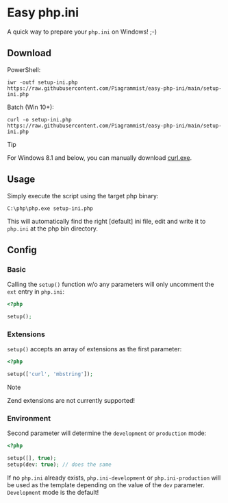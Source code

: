 # Easy php.ini

A quick way to prepare your `php.ini` on Windows! ;-)

## Download

PowerShell:

```shell
iwr -outf setup-ini.php https://raw.githubusercontent.com/Piagrammist/easy-php-ini/main/setup-ini.php
```

Batch (Win 10+):

```shell
curl -o setup-ini.php https://raw.githubusercontent.com/Piagrammist/easy-php-ini/main/setup-ini.php
```

> [!TIP]
> For Windows 8.1 and below, you can manually download [curl.exe](https://curl.se/windows/).

## Usage

Simply execute the script using the target php binary:

```shell
C:\php\php.exe setup-ini.php
```

This will automatically find the right [default] ini file, edit and write it to `php.ini` at the php bin directory.

## Config

### Basic

Calling the `setup()` function w/o any parameters will only uncomment the `ext` entry in `php.ini`:

```php
<?php

setup();
```

### Extensions

`setup()` accepts an array of extensions as the first parameter:

```php
<?php

setup(['curl', 'mbstring']);
```

> [!NOTE]
> Zend extensions are not currently supported!

### Environment

Second parameter will determine the `development` or `production` mode:

```php
<?php

setup([], true);
setup(dev: true); // does the same
```

If no `php.ini` already exists, `php.ini-development` or `php.ini-production` will be used as the template depending on the value of the `dev` parameter. `Development` mode is the default!
